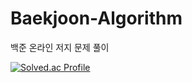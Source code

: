 # Baekjoon-Algorithm
백준 온라인 저지 문제 풀이

[![Solved.ac Profile](http://mazassumnida.wtf/api/v2/generate_badge?boj=alswhdgus9)](https://solved.ac/alswhdgus9/)
